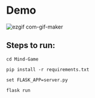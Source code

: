 # Demo  
![ezgif com-gif-maker](https://user-images.githubusercontent.com/68264150/126634742-80c70e5c-cd81-4437-b592-f93979f7c920.gif)  

## Steps to run:  
`cd Mind-Game`

`pip install -r requirements.txt`  

`set FLASK_APP=server.py`  

`flask run`
